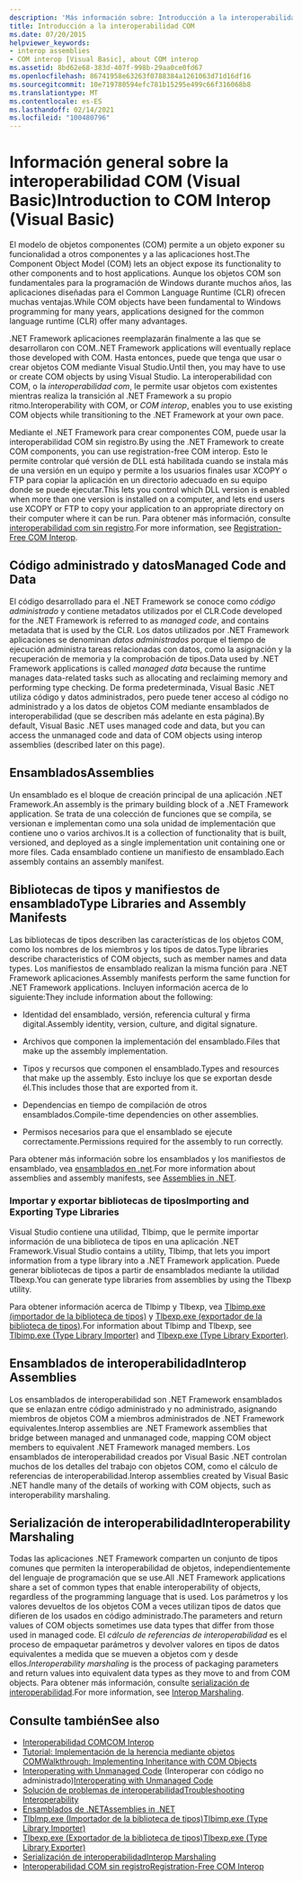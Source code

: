 ```yaml
---
description: 'Más información sobre: Introducción a la interoperabilidad COM (Visual Basic)'
title: Introducción a la interoperabilidad COM
ms.date: 07/20/2015
helpviewer_keywords:
- interop assemblies
- COM interop [Visual Basic], about COM interop
ms.assetid: 8bd62e68-383d-407f-998b-29aa0ce0fd67
ms.openlocfilehash: 86741958e63263f0788384a1261063d71d16df16
ms.sourcegitcommit: 10e719780594efc781b15295e499c66f316068b8
ms.translationtype: MT
ms.contentlocale: es-ES
ms.lasthandoff: 02/14/2021
ms.locfileid: "100480796"
---
```

# <a name="introduction-to-com-interop-visual-basic"></a><span data-ttu-id="265af-103">Información general sobre la interoperabilidad COM (Visual Basic)</span><span class="sxs-lookup"><span data-stu-id="265af-103">Introduction to COM Interop (Visual Basic)</span></span>

<span data-ttu-id="265af-104">El modelo de objetos componentes (COM) permite a un objeto exponer su funcionalidad a otros componentes y a las aplicaciones host.</span><span class="sxs-lookup"><span data-stu-id="265af-104">The Component Object Model (COM) lets an object expose its functionality to other components and to host applications.</span></span> <span data-ttu-id="265af-105">Aunque los objetos COM son fundamentales para la programación de Windows durante muchos años, las aplicaciones diseñadas para el Common Language Runtime (CLR) ofrecen muchas ventajas.</span><span class="sxs-lookup"><span data-stu-id="265af-105">While COM objects have been fundamental to Windows programming for many years, applications designed for the common language runtime (CLR) offer many advantages.</span></span>  
  
 <span data-ttu-id="265af-106">.NET Framework aplicaciones reemplazarán finalmente a las que se desarrollaron con COM.</span><span class="sxs-lookup"><span data-stu-id="265af-106">.NET Framework applications will eventually replace those developed with COM.</span></span> <span data-ttu-id="265af-107">Hasta entonces, puede que tenga que usar o crear objetos COM mediante Visual Studio.</span><span class="sxs-lookup"><span data-stu-id="265af-107">Until then, you may have to use or create COM objects by using Visual Studio.</span></span> <span data-ttu-id="265af-108">La interoperabilidad con COM, o la *interoperabilidad com*, le permite usar objetos com existentes mientras realiza la transición al .NET Framework a su propio ritmo.</span><span class="sxs-lookup"><span data-stu-id="265af-108">Interoperability with COM, or *COM interop*, enables you to use existing COM objects while transitioning to the .NET Framework at your own pace.</span></span>  
  
 <span data-ttu-id="265af-109">Mediante el .NET Framework para crear componentes COM, puede usar la interoperabilidad COM sin registro.</span><span class="sxs-lookup"><span data-stu-id="265af-109">By using the .NET Framework to create COM components, you can use registration-free COM interop.</span></span> <span data-ttu-id="265af-110">Esto le permite controlar qué versión de DLL está habilitada cuando se instala más de una versión en un equipo y permite a los usuarios finales usar XCOPY o FTP para copiar la aplicación en un directorio adecuado en su equipo donde se puede ejecutar.</span><span class="sxs-lookup"><span data-stu-id="265af-110">This lets you control which DLL version is enabled when more than one version is installed on a computer, and lets end users use XCOPY or FTP to copy your application to an appropriate directory on their computer where it can be run.</span></span> <span data-ttu-id="265af-111">Para obtener más información, consulte [interoperabilidad com sin registro](../../../framework/interop/registration-free-com-interop.md).</span><span class="sxs-lookup"><span data-stu-id="265af-111">For more information, see [Registration-Free COM Interop](../../../framework/interop/registration-free-com-interop.md).</span></span>  
  
## <a name="managed-code-and-data"></a><span data-ttu-id="265af-112">Código administrado y datos</span><span class="sxs-lookup"><span data-stu-id="265af-112">Managed Code and Data</span></span>  

 <span data-ttu-id="265af-113">El código desarrollado para el .NET Framework se conoce como *código administrado* y contiene metadatos utilizados por el CLR.</span><span class="sxs-lookup"><span data-stu-id="265af-113">Code developed for the .NET Framework is referred to as *managed code*, and contains metadata that is used by the CLR.</span></span> <span data-ttu-id="265af-114">Los datos utilizados por .NET Framework aplicaciones se denominan *datos administrados* porque el tiempo de ejecución administra tareas relacionadas con datos, como la asignación y la recuperación de memoria y la comprobación de tipos.</span><span class="sxs-lookup"><span data-stu-id="265af-114">Data used by .NET Framework applications is called *managed data* because the runtime manages data-related tasks such as allocating and reclaiming memory and performing type checking.</span></span> <span data-ttu-id="265af-115">De forma predeterminada, Visual Basic .NET utiliza código y datos administrados, pero puede tener acceso al código no administrado y a los datos de objetos COM mediante ensamblados de interoperabilidad (que se describen más adelante en esta página).</span><span class="sxs-lookup"><span data-stu-id="265af-115">By default, Visual Basic .NET uses managed code and data, but you can access the unmanaged code and data of COM objects using interop assemblies (described later on this page).</span></span>  
  
## <a name="assemblies"></a><span data-ttu-id="265af-116">Ensamblados</span><span class="sxs-lookup"><span data-stu-id="265af-116">Assemblies</span></span>  

 <span data-ttu-id="265af-117">Un ensamblado es el bloque de creación principal de una aplicación .NET Framework.</span><span class="sxs-lookup"><span data-stu-id="265af-117">An assembly is the primary building block of a .NET Framework application.</span></span> <span data-ttu-id="265af-118">Se trata de una colección de funciones que se compila, se versionan e implementan como una sola unidad de implementación que contiene uno o varios archivos.</span><span class="sxs-lookup"><span data-stu-id="265af-118">It is a collection of functionality that is built, versioned, and deployed as a single implementation unit containing one or more files.</span></span> <span data-ttu-id="265af-119">Cada ensamblado contiene un manifiesto de ensamblado.</span><span class="sxs-lookup"><span data-stu-id="265af-119">Each assembly contains an assembly manifest.</span></span>  
  
## <a name="type-libraries-and-assembly-manifests"></a><span data-ttu-id="265af-120">Bibliotecas de tipos y manifiestos de ensamblado</span><span class="sxs-lookup"><span data-stu-id="265af-120">Type Libraries and Assembly Manifests</span></span>  

 <span data-ttu-id="265af-121">Las bibliotecas de tipos describen las características de los objetos COM, como los nombres de los miembros y los tipos de datos.</span><span class="sxs-lookup"><span data-stu-id="265af-121">Type libraries describe characteristics of COM objects, such as member names and data types.</span></span> <span data-ttu-id="265af-122">Los manifiestos de ensamblado realizan la misma función para .NET Framework aplicaciones.</span><span class="sxs-lookup"><span data-stu-id="265af-122">Assembly manifests perform the same function for .NET Framework applications.</span></span> <span data-ttu-id="265af-123">Incluyen información acerca de lo siguiente:</span><span class="sxs-lookup"><span data-stu-id="265af-123">They include information about the following:</span></span>  
  
- <span data-ttu-id="265af-124">Identidad del ensamblado, versión, referencia cultural y firma digital.</span><span class="sxs-lookup"><span data-stu-id="265af-124">Assembly identity, version, culture, and digital signature.</span></span>  
  
- <span data-ttu-id="265af-125">Archivos que componen la implementación del ensamblado.</span><span class="sxs-lookup"><span data-stu-id="265af-125">Files that make up the assembly implementation.</span></span>  
  
- <span data-ttu-id="265af-126">Tipos y recursos que componen el ensamblado.</span><span class="sxs-lookup"><span data-stu-id="265af-126">Types and resources that make up the assembly.</span></span> <span data-ttu-id="265af-127">Esto incluye los que se exportan desde él.</span><span class="sxs-lookup"><span data-stu-id="265af-127">This includes those that are exported from it.</span></span>  
  
- <span data-ttu-id="265af-128">Dependencias en tiempo de compilación de otros ensamblados.</span><span class="sxs-lookup"><span data-stu-id="265af-128">Compile-time dependencies on other assemblies.</span></span>  
  
- <span data-ttu-id="265af-129">Permisos necesarios para que el ensamblado se ejecute correctamente.</span><span class="sxs-lookup"><span data-stu-id="265af-129">Permissions required for the assembly to run correctly.</span></span>  
  
 <span data-ttu-id="265af-130">Para obtener más información sobre los ensamblados y los manifiestos de ensamblado, vea [ensamblados en .net](../../../standard/assembly/index.md).</span><span class="sxs-lookup"><span data-stu-id="265af-130">For more information about assemblies and assembly manifests, see [Assemblies in .NET](../../../standard/assembly/index.md).</span></span>  
  
### <a name="importing-and-exporting-type-libraries"></a><span data-ttu-id="265af-131">Importar y exportar bibliotecas de tipos</span><span class="sxs-lookup"><span data-stu-id="265af-131">Importing and Exporting Type Libraries</span></span>  

 <span data-ttu-id="265af-132">Visual Studio contiene una utilidad, Tlbimp, que le permite importar información de una biblioteca de tipos en una aplicación .NET Framework.</span><span class="sxs-lookup"><span data-stu-id="265af-132">Visual Studio contains a utility, Tlbimp, that lets you import information from a type library into a .NET Framework application.</span></span> <span data-ttu-id="265af-133">Puede generar bibliotecas de tipos a partir de ensamblados mediante la utilidad Tlbexp.</span><span class="sxs-lookup"><span data-stu-id="265af-133">You can generate type libraries from assemblies by using the Tlbexp utility.</span></span>  
  
 <span data-ttu-id="265af-134">Para obtener información acerca de Tlbimp y Tlbexp, vea [Tlbimp.exe (importador de la biblioteca de tipos)](../../../framework/tools/tlbimp-exe-type-library-importer.md) y [Tlbexp.exe (exportador de la biblioteca de tipos)](../../../framework/tools/tlbexp-exe-type-library-exporter.md).</span><span class="sxs-lookup"><span data-stu-id="265af-134">For information about Tlbimp and Tlbexp, see [Tlbimp.exe (Type Library Importer)](../../../framework/tools/tlbimp-exe-type-library-importer.md) and [Tlbexp.exe (Type Library Exporter)](../../../framework/tools/tlbexp-exe-type-library-exporter.md).</span></span>  
  
## <a name="interop-assemblies"></a><span data-ttu-id="265af-135">Ensamblados de interoperabilidad</span><span class="sxs-lookup"><span data-stu-id="265af-135">Interop Assemblies</span></span>  

 <span data-ttu-id="265af-136">Los ensamblados de interoperabilidad son .NET Framework ensamblados que se enlazan entre código administrado y no administrado, asignando miembros de objetos COM a miembros administrados de .NET Framework equivalentes.</span><span class="sxs-lookup"><span data-stu-id="265af-136">Interop assemblies are .NET Framework assemblies that bridge between managed and unmanaged code, mapping COM object members to equivalent .NET Framework managed members.</span></span> <span data-ttu-id="265af-137">Los ensamblados de interoperabilidad creados por Visual Basic .NET controlan muchos de los detalles del trabajo con objetos COM, como el cálculo de referencias de interoperabilidad.</span><span class="sxs-lookup"><span data-stu-id="265af-137">Interop assemblies created by Visual Basic .NET handle many of the details of working with COM objects, such as interoperability marshaling.</span></span>  
  
## <a name="interoperability-marshaling"></a><span data-ttu-id="265af-138">Serialización de interoperabilidad</span><span class="sxs-lookup"><span data-stu-id="265af-138">Interoperability Marshaling</span></span>  

 <span data-ttu-id="265af-139">Todas las aplicaciones .NET Framework comparten un conjunto de tipos comunes que permiten la interoperabilidad de objetos, independientemente del lenguaje de programación que se use.</span><span class="sxs-lookup"><span data-stu-id="265af-139">All .NET Framework applications share a set of common types that enable interoperability of objects, regardless of the programming language that is used.</span></span> <span data-ttu-id="265af-140">Los parámetros y los valores devueltos de los objetos COM a veces utilizan tipos de datos que difieren de los usados en código administrado.</span><span class="sxs-lookup"><span data-stu-id="265af-140">The parameters and return values of COM objects sometimes use data types that differ from those used in managed code.</span></span> <span data-ttu-id="265af-141">El *cálculo de referencias de interoperabilidad* es el proceso de empaquetar parámetros y devolver valores en tipos de datos equivalentes a medida que se mueven a objetos com y desde ellos.</span><span class="sxs-lookup"><span data-stu-id="265af-141">*Interoperability marshaling* is the process of packaging parameters and return values into equivalent data types as they move to and from COM objects.</span></span> <span data-ttu-id="265af-142">Para obtener más información, consulte [serialización de interoperabilidad](../../../framework/interop/interop-marshaling.md).</span><span class="sxs-lookup"><span data-stu-id="265af-142">For more information, see [Interop Marshaling](../../../framework/interop/interop-marshaling.md).</span></span>  
  
## <a name="see-also"></a><span data-ttu-id="265af-143">Consulte también</span><span class="sxs-lookup"><span data-stu-id="265af-143">See also</span></span>

- [<span data-ttu-id="265af-144">Interoperabilidad COM</span><span class="sxs-lookup"><span data-stu-id="265af-144">COM Interop</span></span>](index.md)
- [<span data-ttu-id="265af-145">Tutorial: Implementación de la herencia mediante objetos COM</span><span class="sxs-lookup"><span data-stu-id="265af-145">Walkthrough: Implementing Inheritance with COM Objects</span></span>](walkthrough-implementing-inheritance-with-com-objects.md)
- <span data-ttu-id="265af-146">[Interoperating with Unmanaged Code](../../../framework/interop/index.md) (Interoperar con código no administrado)</span><span class="sxs-lookup"><span data-stu-id="265af-146">[Interoperating with Unmanaged Code](../../../framework/interop/index.md)</span></span>
- [<span data-ttu-id="265af-147">Solución de problemas de interoperabilidad</span><span class="sxs-lookup"><span data-stu-id="265af-147">Troubleshooting Interoperability</span></span>](troubleshooting-interoperability.md)
- [<span data-ttu-id="265af-148">Ensamblados de .NET</span><span class="sxs-lookup"><span data-stu-id="265af-148">Assemblies in .NET</span></span>](../../../standard/assembly/index.md)
- [<span data-ttu-id="265af-149">TlbImp.exe (Importador de la biblioteca de tipos)</span><span class="sxs-lookup"><span data-stu-id="265af-149">Tlbimp.exe (Type Library Importer)</span></span>](../../../framework/tools/tlbimp-exe-type-library-importer.md)
- [<span data-ttu-id="265af-150">Tlbexp.exe (Exportador de la biblioteca de tipos)</span><span class="sxs-lookup"><span data-stu-id="265af-150">Tlbexp.exe (Type Library Exporter)</span></span>](../../../framework/tools/tlbexp-exe-type-library-exporter.md)
- [<span data-ttu-id="265af-151">Serialización de interoperabilidad</span><span class="sxs-lookup"><span data-stu-id="265af-151">Interop Marshaling</span></span>](../../../framework/interop/interop-marshaling.md)
- [<span data-ttu-id="265af-152">Interoperabilidad COM sin registro</span><span class="sxs-lookup"><span data-stu-id="265af-152">Registration-Free COM Interop</span></span>](../../../framework/interop/registration-free-com-interop.md)
